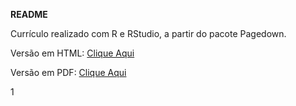 **README**


Currículo realizado com R e RStudio, a partir do pacote Pagedown.


Versão em HTML: [Clique Aqui](https://wsoaresjr.github.io/curriculo/curriculo_wsoares.html)

Versão em PDF: [Clique Aqui](https://wsoaresjr.github.io/curriculo/curriculo_wsoares.pdf)

1


